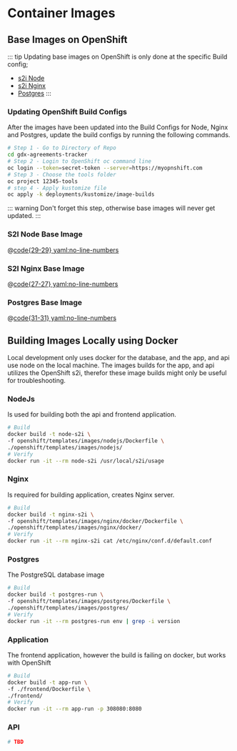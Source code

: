 # Container Images

## Base Images on OpenShift
::: tip
Updating base images on OpenShift is only done at the specific Build config;
-  [s2i Node](https://github.com/bcgov/gdx-agreements-tracker/blob/development/deployments/kustomize/image-builds/nodejs-s2i.yaml#L29)
-  [s2i Nginx](https://github.com/bcgov/gdx-agreements-tracker/blob/development/deployments/kustomize/image-builds/nginx.yaml#L27)
-  [Postgres](https://github.com/bcgov/gdx-agreements-tracker/blob/development/deployments/kustomize/image-builds/postgres.yaml#L31)
:::


### Updating OpenShift Build Configs
After the images have been updated into the Build Configs for Node, Nginx and Postgres, update the build configs by running the following commands.
```sh
# Step 1 - Go to Directory of Repo
cd gdx-agreements-tracker
# Step 2 - Login to OpenShift oc command line
oc login --token=secret-token --server=https://myopnshift.com
# Step 3 - Choose the tools folder
oc project 12345-tools
# step 4 - Apply kustomize file
oc apply -k deployments/kustomize/image-builds
```
::: warning
Don't forget this step, otherwise base images will never get updated.
:::


### S2I Node Base Image
@[code{29-29} yaml:no-line-numbers](../../../../deployments/kustomize/image-builds/nodejs-s2i.yaml)

### S2I Nginx Base  Image
@[code{27-27} yaml:no-line-numbers](../../../../deployments/kustomize/image-builds/nginx.yaml)

### Postgres Base Image
@[code{31-31} yaml:no-line-numbers](../../../../deployments/kustomize/image-builds/postgres.yaml)

## Building Images Locally using Docker
Local development only uses docker for the database, and the app, and api use node on the local machine.
The images builds for the app, and api utilizes the OpenShift s2i, therefor these image builds might only be useful for troubleshooting.


### NodeJs
Is used for building both the api and frontend application.
```sh
# Build
docker build -t node-s2i \
-f openshift/templates/images/nodejs/Dockerfile \
./openshift/templates/images/nodejs/
# Verify
docker run -it --rm node-s2i /usr/local/s2i/usage
```

### Nginx
Is required for building application, creates Nginx server.
```sh
# Build
docker build -t nginx-s2i \
-f openshift/templates/images/nginx/docker/Dockerfile \
./openshift/templates/images/nginx/docker/
# Verify
docker run -it --rm nginx-s2i cat /etc/nginx/conf.d/default.conf
```


### Postgres
The PostgreSQL database image
```sh
# Build
docker build -t postgres-run \
-f openshift/templates/images/postgres/Dockerfile \
./openshift/templates/images/postgres/
# Verify
docker run -it --rm postgres-run env | grep -i version
```

### Application
The frontend application, however the build is failing on docker, but works with OpenShift
```sh
# Build
docker build -t app-run \
-f ./frontend/Dockerfile \
./frontend/
# Verify
docker run -it --rm app-run -p 308080:8080
```

### API
```sh
# TBD
```

